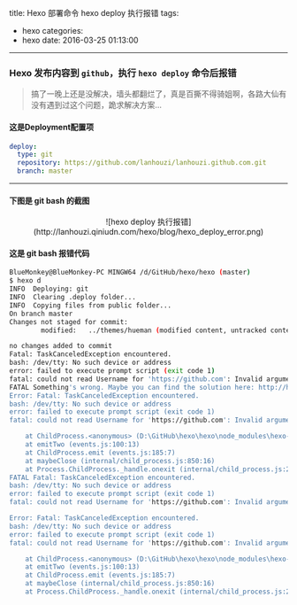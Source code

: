 title: Hexo 部署命令 hexo deploy 执行报错
tags:
  - hexo
categories:
  - hexo
date: 2016-03-25 01:13:00
---

### Hexo 发布内容到 `github`，执行 `hexo deploy` 命令后报错

>搞了一晚上还是没解决，墙头都翻烂了，真是百撕不得骑姐啊，各路大仙有没有遇到过这个问题，跪求解决方案...

#### 这是Deployment配置项

``` yaml
deploy:
  type: git
  repository: https://github.com/lanhouzi/lanhouzi.github.com.git
  branch: master
```
---
#### 下图是 git bash 的截图
<center>
![hexo deploy 执行报错](http://lanhouzi.qiniudn.com/hexo/blog/hexo_deploy_error.png)
</center>

#### 这是 git bash 报错代码
``` bash
BlueMonkey@BlueMonkey-PC MINGW64 /d/GitHub/hexo/hexo (master)
$ hexo d
INFO  Deploying: git
INFO  Clearing .deploy folder...
INFO  Copying files from public folder...
On branch master
Changes not staged for commit:
        modified:   ../themes/hueman (modified content, untracked content)

no changes added to commit
Fatal: TaskCanceledException encountered.
bash: /dev/tty: No such device or address
error: failed to execute prompt script (exit code 1)
fatal: could not read Username for 'https://github.com': Invalid argument
FATAL Something's wrong. Maybe you can find the solution here: http://hexo.io/docs/troubleshooting.html
Error: Fatal: TaskCanceledException encountered.
bash: /dev/tty: No such device or address
error: failed to execute prompt script (exit code 1)
fatal: could not read Username for 'https://github.com': Invalid argument

    at ChildProcess.<anonymous> (D:\GitHub\hexo\hexo\node_modules\hexo-util\lib\spawn.js:42:17)
    at emitTwo (events.js:100:13)
    at ChildProcess.emit (events.js:185:7)
    at maybeClose (internal/child_process.js:850:16)
    at Process.ChildProcess._handle.onexit (internal/child_process.js:215:5)
FATAL Fatal: TaskCanceledException encountered.
bash: /dev/tty: No such device or address
error: failed to execute prompt script (exit code 1)
fatal: could not read Username for 'https://github.com': Invalid argument

Error: Fatal: TaskCanceledException encountered.
bash: /dev/tty: No such device or address
error: failed to execute prompt script (exit code 1)
fatal: could not read Username for 'https://github.com': Invalid argument

    at ChildProcess.<anonymous> (D:\GitHub\hexo\hexo\node_modules\hexo-util\lib\spawn.js:42:17)
    at emitTwo (events.js:100:13)
    at ChildProcess.emit (events.js:185:7)
    at maybeClose (internal/child_process.js:850:16)
    at Process.ChildProcess._handle.onexit (internal/child_process.js:215:5)

```
